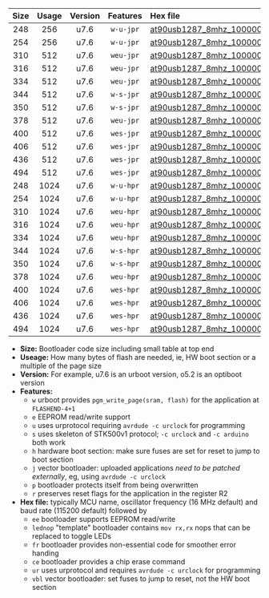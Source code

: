 |Size|Usage|Version|Features|Hex file|
|:-:|:-:|:-:|:-:|:--|
|248|256|u7.6|`w-u-jpr`|[at90usb1287_8mhz_1000000bps_ur_vbl.hex](https://raw.githubusercontent.com/stefanrueger/urboot/main/at90usb1287_8mhz_1000000bps_ur_vbl.hex)|
|254|256|u7.6|`w-u-jpr`|[at90usb1287_8mhz_1000000bps_lednop_ur_vbl.hex](https://raw.githubusercontent.com/stefanrueger/urboot/main/at90usb1287_8mhz_1000000bps_lednop_ur_vbl.hex)|
|310|512|u7.6|`weu-jpr`|[at90usb1287_8mhz_1000000bps_ee_ur_vbl.hex](https://raw.githubusercontent.com/stefanrueger/urboot/main/at90usb1287_8mhz_1000000bps_ee_ur_vbl.hex)|
|316|512|u7.6|`weu-jpr`|[at90usb1287_8mhz_1000000bps_ee_lednop_ur_vbl.hex](https://raw.githubusercontent.com/stefanrueger/urboot/main/at90usb1287_8mhz_1000000bps_ee_lednop_ur_vbl.hex)|
|334|512|u7.6|`weu-jpr`|[at90usb1287_8mhz_1000000bps_ee_lednop_fr_ur_vbl.hex](https://raw.githubusercontent.com/stefanrueger/urboot/main/at90usb1287_8mhz_1000000bps_ee_lednop_fr_ur_vbl.hex)|
|344|512|u7.6|`w-s-jpr`|[at90usb1287_8mhz_1000000bps_vbl.hex](https://raw.githubusercontent.com/stefanrueger/urboot/main/at90usb1287_8mhz_1000000bps_vbl.hex)|
|350|512|u7.6|`w-s-jpr`|[at90usb1287_8mhz_1000000bps_lednop_vbl.hex](https://raw.githubusercontent.com/stefanrueger/urboot/main/at90usb1287_8mhz_1000000bps_lednop_vbl.hex)|
|378|512|u7.6|`weu-jpr`|[at90usb1287_8mhz_1000000bps_ee_lednop_fr_ce_ur_vbl.hex](https://raw.githubusercontent.com/stefanrueger/urboot/main/at90usb1287_8mhz_1000000bps_ee_lednop_fr_ce_ur_vbl.hex)|
|400|512|u7.6|`wes-jpr`|[at90usb1287_8mhz_1000000bps_ee_vbl.hex](https://raw.githubusercontent.com/stefanrueger/urboot/main/at90usb1287_8mhz_1000000bps_ee_vbl.hex)|
|406|512|u7.6|`wes-jpr`|[at90usb1287_8mhz_1000000bps_ee_lednop_vbl.hex](https://raw.githubusercontent.com/stefanrueger/urboot/main/at90usb1287_8mhz_1000000bps_ee_lednop_vbl.hex)|
|436|512|u7.6|`wes-jpr`|[at90usb1287_8mhz_1000000bps_ee_lednop_fr_vbl.hex](https://raw.githubusercontent.com/stefanrueger/urboot/main/at90usb1287_8mhz_1000000bps_ee_lednop_fr_vbl.hex)|
|494|512|u7.6|`wes-jpr`|[at90usb1287_8mhz_1000000bps_ee_lednop_fr_ce_vbl.hex](https://raw.githubusercontent.com/stefanrueger/urboot/main/at90usb1287_8mhz_1000000bps_ee_lednop_fr_ce_vbl.hex)|
|248|1024|u7.6|`w-u-hpr`|[at90usb1287_8mhz_1000000bps_ur.hex](https://raw.githubusercontent.com/stefanrueger/urboot/main/at90usb1287_8mhz_1000000bps_ur.hex)|
|254|1024|u7.6|`w-u-hpr`|[at90usb1287_8mhz_1000000bps_lednop_ur.hex](https://raw.githubusercontent.com/stefanrueger/urboot/main/at90usb1287_8mhz_1000000bps_lednop_ur.hex)|
|310|1024|u7.6|`weu-hpr`|[at90usb1287_8mhz_1000000bps_ee_ur.hex](https://raw.githubusercontent.com/stefanrueger/urboot/main/at90usb1287_8mhz_1000000bps_ee_ur.hex)|
|316|1024|u7.6|`weu-hpr`|[at90usb1287_8mhz_1000000bps_ee_lednop_ur.hex](https://raw.githubusercontent.com/stefanrueger/urboot/main/at90usb1287_8mhz_1000000bps_ee_lednop_ur.hex)|
|334|1024|u7.6|`weu-hpr`|[at90usb1287_8mhz_1000000bps_ee_lednop_fr_ur.hex](https://raw.githubusercontent.com/stefanrueger/urboot/main/at90usb1287_8mhz_1000000bps_ee_lednop_fr_ur.hex)|
|344|1024|u7.6|`w-s-hpr`|[at90usb1287_8mhz_1000000bps.hex](https://raw.githubusercontent.com/stefanrueger/urboot/main/at90usb1287_8mhz_1000000bps.hex)|
|350|1024|u7.6|`w-s-hpr`|[at90usb1287_8mhz_1000000bps_lednop.hex](https://raw.githubusercontent.com/stefanrueger/urboot/main/at90usb1287_8mhz_1000000bps_lednop.hex)|
|378|1024|u7.6|`weu-hpr`|[at90usb1287_8mhz_1000000bps_ee_lednop_fr_ce_ur.hex](https://raw.githubusercontent.com/stefanrueger/urboot/main/at90usb1287_8mhz_1000000bps_ee_lednop_fr_ce_ur.hex)|
|400|1024|u7.6|`wes-hpr`|[at90usb1287_8mhz_1000000bps_ee.hex](https://raw.githubusercontent.com/stefanrueger/urboot/main/at90usb1287_8mhz_1000000bps_ee.hex)|
|406|1024|u7.6|`wes-hpr`|[at90usb1287_8mhz_1000000bps_ee_lednop.hex](https://raw.githubusercontent.com/stefanrueger/urboot/main/at90usb1287_8mhz_1000000bps_ee_lednop.hex)|
|436|1024|u7.6|`wes-hpr`|[at90usb1287_8mhz_1000000bps_ee_lednop_fr.hex](https://raw.githubusercontent.com/stefanrueger/urboot/main/at90usb1287_8mhz_1000000bps_ee_lednop_fr.hex)|
|494|1024|u7.6|`wes-hpr`|[at90usb1287_8mhz_1000000bps_ee_lednop_fr_ce.hex](https://raw.githubusercontent.com/stefanrueger/urboot/main/at90usb1287_8mhz_1000000bps_ee_lednop_fr_ce.hex)|

- **Size:** Bootloader code size including small table at top end
- **Useage:** How many bytes of flash are needed, ie, HW boot section or a multiple of the page size
- **Version:** For example, u7.6 is an urboot version, o5.2 is an optiboot version
- **Features:**
  + `w` urboot provides `pgm_write_page(sram, flash)` for the application at `FLASHEND-4+1`
  + `e` EEPROM read/write support
  + `u` uses urprotocol requiring `avrdude -c urclock` for programming
  + `s` uses skeleton of STK500v1 protocol; `-c urclock` and `-c arduino` both work
  + `h` hardware boot section: make sure fuses are set for reset to jump to boot section
  + `j` vector bootloader: uploaded applications *need to be patched externally*, eg, using `avrdude -c urclock`
  + `p` bootloader protects itself from being overwritten
  + `r` preserves reset flags for the application in the register R2
- **Hex file:** typically MCU name, oscillator frequency (16 MHz default) and baud rate (115200 default) followed by
  + `ee` bootloader supports EEPROM read/write
  + `lednop` "template" bootloader contains `mov rx,rx` nops that can be replaced to toggle LEDs
  + `fr` bootloader provides non-essential code for smoother error handing
  + `ce` bootloader provides a chip erase command
  + `ur` uses urprotocol and requires `avrdude -c urclock` for programming
  + `vbl` vector bootloader: set fuses to jump to reset, not the HW boot section
